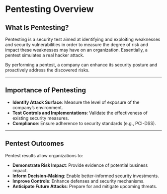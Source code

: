 # Pentesting Overview

## What Is Pentesting?
Pentesting is a security test aimed at identifying and exploiting weaknesses and security vulnerabilities in order to measure the degree of risk and impact these weaknesses may have on an organization. Essentially, a pentest simulates a real hacker attack.

By performing a pentest, a company can enhance its security posture and proactively address the discovered risks.

---

## Importance of Pentesting
- **Identify Attack Surface**: Measure the level of exposure of the company’s environment.  
- **Test Controls and Implementations**: Validate the effectiveness of existing security measures.  
- **Compliance**: Ensure adherence to security standards (e.g., PCI-DSS).  

---

## Pentest Outcomes
Pentest results allow organizations to:
- **Demonstrate Risk Impact**: Provide evidence of potential business impact.  
- **Inform Decision-Making**: Enable better-informed security investments.  
- **Improve Controls**: Enhance defenses and security mechanisms.  
- **Anticipate Future Attacks**: Prepare for and mitigate upcoming threats.  
